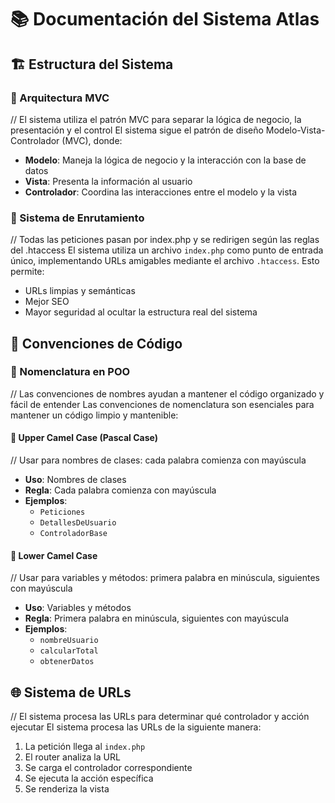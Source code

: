 # 📚 Documentación del Sistema Atlas

## 🏗️ Estructura del Sistema

### 📂 Arquitectura MVC
// El sistema utiliza el patrón MVC para separar la lógica de negocio, la presentación y el control
El sistema sigue el patrón de diseño Modelo-Vista-Controlador (MVC), donde:
- **Modelo**: Maneja la lógica de negocio y la interacción con la base de datos
- **Vista**: Presenta la información al usuario
- **Controlador**: Coordina las interacciones entre el modelo y la vista

### 🔄 Sistema de Enrutamiento
// Todas las peticiones pasan por index.php y se redirigen según las reglas del .htaccess
El sistema utiliza un archivo `index.php` como punto de entrada único, implementando URLs amigables mediante el archivo `.htaccess`. Esto permite:
- URLs limpias y semánticas
- Mejor SEO
- Mayor seguridad al ocultar la estructura real del sistema

## 📝 Convenciones de Código

### 🎯 Nomenclatura en POO
// Las convenciones de nombres ayudan a mantener el código organizado y fácil de entender
Las convenciones de nomenclatura son esenciales para mantener un código limpio y mantenible:

#### 📌 Upper Camel Case (Pascal Case)
// Usar para nombres de clases: cada palabra comienza con mayúscula
- **Uso**: Nombres de clases
- **Regla**: Cada palabra comienza con mayúscula
- **Ejemplos**:
  - `Peticiones`
  - `DetallesDeUsuario`
  - `ControladorBase`

#### 📌 Lower Camel Case
// Usar para variables y métodos: primera palabra en minúscula, siguientes con mayúscula
- **Uso**: Variables y métodos
- **Regla**: Primera palabra en minúscula, siguientes con mayúscula
- **Ejemplos**:
  - `nombreUsuario`
  - `calcularTotal`
  - `obtenerDatos`

## 🌐 Sistema de URLs
// El sistema procesa las URLs para determinar qué controlador y acción ejecutar
El sistema procesa las URLs de la siguiente manera:
1. La petición llega al `index.php`
2. El router analiza la URL
3. Se carga el controlador correspondiente
4. Se ejecuta la acción específica
5. Se renderiza la vista


